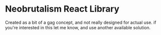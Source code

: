 # Neobrutalism React Library

Created as a bit of a gag concept, and not really designed for actual use. if you're interested in this let me know, and use another available solution.
